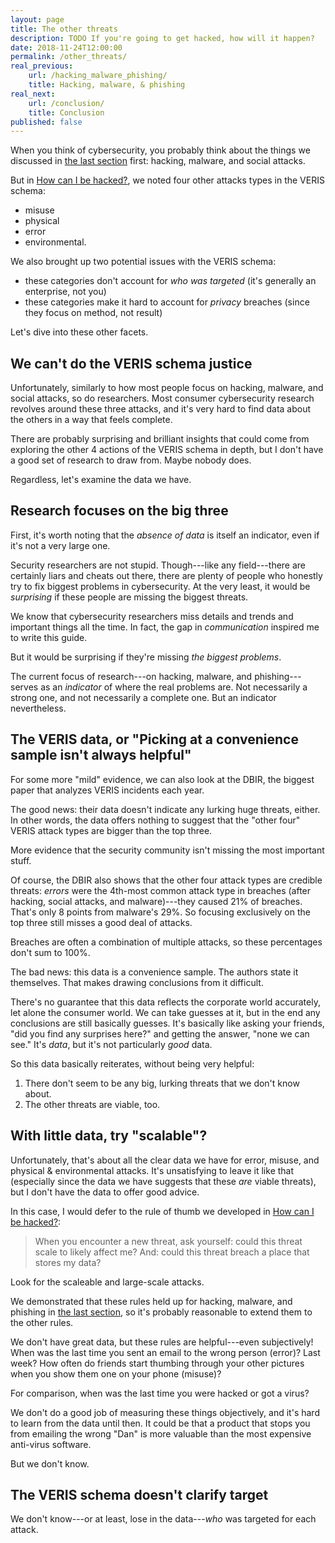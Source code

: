 ```yaml
---
layout: page
title: The other threats
description: TODO If you're going to get hacked, how will it happen?
date: 2018-11-24T12:00:00
permalink: /other_threats/
real_previous:
    url: /hacking_malware_phishing/
    title: Hacking, malware, & phishing
real_next:
    url: /conclusion/
    title: Conclusion
published: false
---
```


When you think of cybersecurity, you probably think about the things we discussed in [the last section]({{site.baseurl}}/hacking_malware_phishing/) first: hacking, malware, and social attacks.

But in [How can I be hacked?]({{site.baseurl}}/how_hacked/), we noted four other attacks types in the VERIS schema:

* misuse
* physical
* error
* environmental.

We also brought up two potential issues with the VERIS schema:

* these categories don't account for *who was targeted* (it's generally an enterprise, not you)
* these categories make it hard to account for *privacy* breaches (since they focus on method, not result)

Let's dive into these other facets.

## We can't do the VERIS schema justice

Unfortunately, similarly to how most people focus on hacking, malware, and social attacks, so do researchers. Most consumer cybersecurity research revolves around these three attacks, and it's very hard to find data about the others in a way that feels complete.

There are probably surprising and brilliant insights that could come from exploring the other 4 actions of the VERIS schema in depth, but I don't have a good set of research to draw from. Maybe nobody does.

Regardless, let's examine the data we have.

## Research focuses on the big three

First, it's worth noting that the *absence of data* is itself an indicator, even if it's not a very large one.

Security researchers are not stupid. Though---like any field---there are certainly liars and cheats out there, there are plenty of people who honestly try to fix biggest problems in cybersecurity. At the very least, it would be *surprising* if these people are missing the biggest threats.

We know that cybersecurity researchers miss details and trends and important things all the time. In fact, the gap in *communication* inspired me to write this guide.

But it would be surprising if they're missing *the biggest problems*.
 
The current focus of research---on hacking, malware, and phishing---serves as an *indicator* of where the real problems are. Not necessarily a strong one, and not necessarily a complete one. But an indicator nevertheless.

## The VERIS data, or "Picking at a convenience sample isn't always helpful"

For some more "mild" evidence, we can also look at the DBIR, the biggest paper that analyzes VERIS incidents each year.

The good news: their data doesn't indicate any lurking huge threats, either. In other words, the data offers nothing to suggest that the "other four" VERIS attack types are bigger than the top three.

More evidence that the security community isn't missing the most important stuff.

Of course, the DBIR also shows that the other four attack types are credible threats: *errors* were the 4th-most common attack type in breaches (after hacking, social attacks, and malware)---they caused 21% of breaches. That's only 8 points from malware's 29%<!-- DBIR 2019 pp 5, 8 -->. So focusing exclusively on the top three still misses a good deal of attacks.

<aside class="sidenote">
Breaches are often a combination of multiple attacks, so these percentages don't sum to 100%.
</aside>

The bad news: this data is a convenience sample. The authors state it themselves<!-- DBIR 2019 p 6 -->. That makes drawing conclusions from it difficult.

There's no guarantee that this data reflects the corporate world accurately, let alone the consumer world. We can take guesses at it, but in the end any conclusions are still basically guesses. It's basically like asking your friends, "did you find any surprises here?" and getting the answer, "none we can see." It's *data*, but it's not particularly *good* data.

So this data basically reiterates, without being very helpful:

1. There don't seem to be any big, lurking threats that we don't know about.
2. The other threats are viable, too.

## With little data, try "scalable"?

Unfortunately, that's about all the clear data we have for error, misuse, and physical & environmental attacks. It's unsatisfying to leave it like that (especially since the data we have suggests that these *are* viable threats), but I don't have the data to offer good advice.

In this case, I would defer to the rule of thumb we developed in [How can I be hacked?]({{site.baseurl}}/how_hacked/): 

> When you encounter a new threat, ask yourself: could this threat scale to likely affect me? And: could this threat breach a place that stores my data?

Look for the scaleable and large-scale attacks.

We demonstrated that these rules held up for hacking, malware, and phishing in [the last section]({{site.baseurl}}/hacking_malware_phishing/), so it's probably reasonable to extend them to the other rules.

We don't have great data, but these rules are helpful---even subjectively! When was the last time you sent an email to the wrong person (error)? Last week? How often do friends start thumbing through your other pictures when you show them one on your phone (misuse)?

For comparison, when was the last time you were hacked or got a virus?

We don't do a good job of measuring these things objectively, and it's hard to learn from the data until then. It could be that a product that stops you from emailing the wrong "Dan" is more valuable than the most expensive anti-virus software.

But we don't know. 

## The VERIS schema doesn't clarify target

We don't know---or at least, lose in the data---*who* was targeted for each attack.